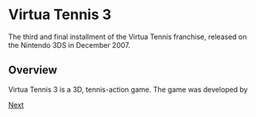 # Virtua Tennis 3

The third and final installment of the Virtua Tennis franchise, released on the Nintendo 3DS in December 2007.

## Overview

Virtua Tennis 3 is a 3D, tennis-action game. The game was developed by

[Next](262.md)